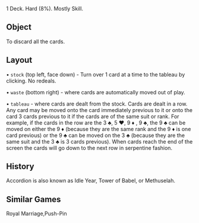 
1 Deck.  Hard (8%).  Mostly Skill.

## Object

To discard all the cards.

## Layout

• ``stock`` (top left, face down) -  Turn over 1 card at a time to the tableau by clicking.  No redeals.

• ``waste`` (bottom right) - where cards are automatically moved out of play.

• ``tableau`` - where cards are dealt from the stock.  Cards are dealt in a row.  Any card may be moved onto the card immediately previous to it or onto the card 3 cards previous to it if the cards are of the same suit or rank.  For example, if the cards in the row are the 3 ♣, 5 ♥, 9 ♦ , 9 ♣, the 9 ♣ can be moved on either the 9 ♦ (because they are the same rank and the 9 ♦ is one card previous) or the  9 ♣ can be moved on the 3 ♣ (because they are the same suit and the 3 ♣ is 3 cards previous).  When cards reach the end of the screen the cards will go down to the next row in serpentine fashion.

## History

Accordion is also known as Idle Year, Tower of Babel, or Methuselah.

## Similar Games

Royal Marriage,Push-Pin
